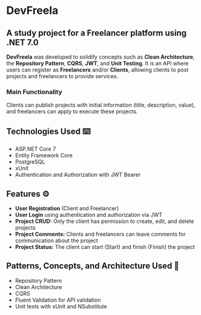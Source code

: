 # DevFreela

## A study project for a Freelancer platform using .NET 7.0

**DevFreela** was developed to solidify concepts such as **Clean Architecture**, the **Repository Pattern**, **CQRS**, **JWT**, and **Unit Testing**. It is an API where users can register as **Freelancers** and/or **Clients**, allowing clients to post projects and freelancers to provide services.

### Main Functionality
Clients can publish projects with initial information (title, description, value), and freelancers can apply to execute these projects.

## Technologies Used ⌨️
*   ASP.NET Core 7
*   Entity Framework Core
*   PostgreSQL
*   xUnit
*   Authentication and Authorization with JWT Bearer

## Features ⚙️
*   **User Registration** (Client and Freelancer)
*   **User Login** using authentication and authorization via JWT
*   **Project CRUD:** Only the client has permission to create, edit, and delete projects
*   **Project Comments:** Clients and freelancers can leave comments for communication about the project
*   **Project Status:** The client can start (Start) and finish (Finish) the project

## Patterns, Concepts, and Architecture Used 📂
*   Repository Pattern
*   Clean Architecture
*   CQRS
*   Fluent Validation for API validation
*   Unit tests with xUnit and NSubstitute


